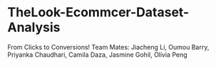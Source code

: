 # TheLook-Ecommcer-Dataset-Analysis
From Clicks to Conversions!
Team Mates: Jiacheng Li, Oumou Barry, Priyanka Chaudhari, Camila Daza, Jasmine Gohil, Olivia Peng 
